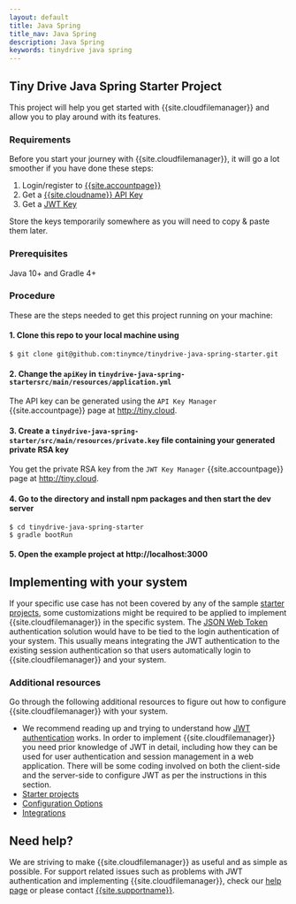```yaml
---
layout: default
title: Java Spring
title_nav: Java Spring
description: Java Spring
keywords: tinydrive java spring
---
```


## Tiny Drive Java Spring Starter Project

This project will help you get started with {{site.cloudfilemanager}} and allow you to play around with its features.

### Requirements

Before you start your journey with {{site.cloudfilemanager}}, it will go a lot smoother if you have done these steps:
1. Login/register to [{{site.accountpage}}]({{site.accountpageurl}}/)
2. Get a [{{site.cloudname}} API Key]({{site.accountpageurl}}/key-manager/)
3. Get a [JWT Key]({{site.accountpageurl}}/jwt/)

Store the keys temporarily somewhere as you will need to copy & paste them later.

### Prerequisites

Java 10+ and Gradle 4+

### Procedure

These are the steps needed to get this project running on your machine:

#### 1. Clone this repo to your local machine using

```
$ git clone git@github.com:tinymce/tinydrive-java-spring-starter.git
```

#### 2. Change the `apiKey` in `tinydrive-java-spring-startersrc/main/resources/application.yml`

The API key can be generated using the `API Key Manager` {{site.accountpage}} page at http://tiny.cloud.

#### 3. Create a `tinydrive-java-spring-starter/src/main/resources/private.key` file containing your generated private RSA key

You get the private RSA key from the `JWT Key Manager` {{site.accountpage}} page at http://tiny.cloud.

#### 4. Go to the directory and install npm packages and then start the dev server

```
$ cd tinydrive-java-spring-starter
$ gradle bootRun
```

#### 5. Open the example project at http://localhost:3000

## Implementing with your system

If your specific use case has not been covered by any of the sample [starter projects]({{site.baseurl}}/plugins-ref/premium/tinydrive/starter-projects/), some customizations might be required to be applied to implement {{site.cloudfilemanager}} in the specific system. The [JSON Web Token]({{site.baseurl}}/plugins-ref/premium/tinydrive/jwt-authentication/) authentication solution would have to be tied to the login authentication of your system. This usually means integrating the JWT authentication to the existing session authentication so that users automatically login to {{site.cloudfilemanager}} and your system.

### Additional resources

Go through the following additional resources to figure out how to configure {{site.cloudfilemanager}} with your system.

- We recommend reading up and trying to understand how [JWT authentication]({{site.baseurl}}/plugins-ref/premium/tinydrive/jwt-authentication/) works. In order to implement {{site.cloudfilemanager}} you need prior knowledge of JWT in detail, including how they can be used for user authentication and session management in a web application. There will be some coding involved on both the client-side and the server-side to configure JWT as per the instructions in this section.
- [Starter projects]({{site.baseurl}}/plugins-ref/premium/tinydrive/starter-projects/)
- [Configuration Options]({{site.baseurl}}/plugins-ref/premium/tinydrive/configuration/)
- [Integrations]({{site.baseurl}}/plugins-ref/premium/tinydrive/integrations/)

## Need help? ##

We are striving to make {{site.cloudfilemanager}} as useful and as simple as possible. For support related issues such as problems with JWT authentication and implementing {{site.cloudfilemanager}}, check our [help page]({{site.baseurl}}/support/) or please contact [{{site.supportname}}]({{site.supporturl}}/).

